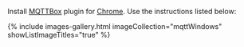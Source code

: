 
Install [MQTTBox](http://workswithweb.com/mqttbox.html) plugin for [Chrome](https://chrome.google.com/webstore/detail/mqttbox/kaajoficamnjijhkeomgfljpicifbkaf). Use the instructions listed below:
 
{% include images-gallery.html imageCollection="mqttWindows" showListImageTitles="true" %}

<br>
